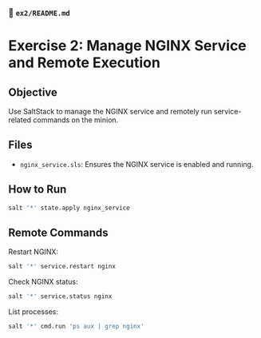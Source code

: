 ### 📁 `ex2/README.md`

# Exercise 2: Manage NGINX Service and Remote Execution

## Objective

Use SaltStack to manage the NGINX service and remotely run service-related commands on the minion.

## Files

- `nginx_service.sls`: Ensures the NGINX service is enabled and running.

## How to Run

```bash
salt '*' state.apply nginx_service
```
## Remote Commands
Restart NGINX:
```bash
salt '*' service.restart nginx
```
Check NGINX status:
```bash
salt '*' service.status nginx
```
List processes:
```bash
salt '*' cmd.run 'ps aux | grep nginx'
```
